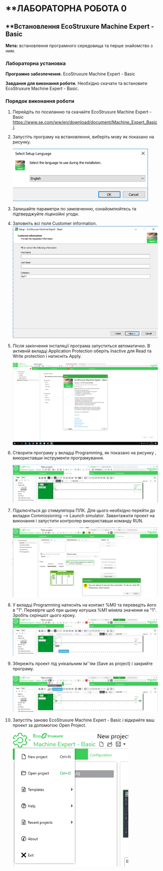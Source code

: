 # **ЛАБОРАТОРНА РОБОТА 0

## **Встановлення EcoStruxure Machine Expert - Basic

**Мета:** встановлення програмного середовища та перше знайомство з ним.

### **Лабораторна установка**

**Програмне забезпечення.** EcoStruxure Machine Expert - Basic

**Завдання для виконання роботи.** Необхідно скачати та встановити EcoStruxure Machine Expert - Basic.

### **Порядок виконання роботи**

1. Перейдіть по посиланню та скачайте EcoStruxure Machine Expert - Basic https://www.se.com/ww/en/download/document/Machine_Expert_Basic/.

2. Запустіть програму на встановлення, виберіть мову як показано на рисунку.

   ![](media1/pic_07.PNG)

3. Залишайте параметри по замовченню, ознайомлюйтесь та підтверджуйте ліцензійні угоди.

4. Заповніть всі поля Customer information.![](media1/pic_08.PNG)

5. Після закінчення інсталяції програма запуститься автоматично. В активній вкладці Application Protection оберіть Inactive для  Read та Write protection і натисніть Apply.

   ![](media1/pic_09.PNG)

6. Створити програму у вкладці Programming, як показано на рисунку , використавши інструменти програмування.

   ![](media1/pic_02.PNG)

   

7. Підключіться до стимулятора ПЛК. Для цього необхідно перейти до вкладки Commissioning --\> Launch simulator. Завантажити проект на виконання і запустити контролер використавши команду RUN. 

   ![](media1/pic_03.PNG)

8. У вкладці Programming натисніть на контакт %M0 та переведіть його в "1". Перевірте щоб при цьому котушка %M1 міняла значення на "1". Зробіть скріншот цього кроку.![](media1/pic_04.PNG)

9. Збережіть проект під унікальним ім''ям (Save as project)  і закрийте програму.

   ![](media1/pic_05.PNG)

10. Запустіть заново EcoStruxure Machine Expert - Basic і відкрийте ваш проект за допомогою Open Project.

    ![](media1/pic_06.PNG)

    





